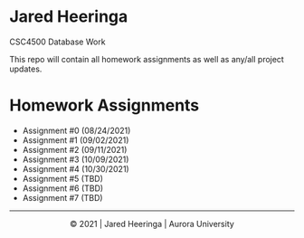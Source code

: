 # Jared Heeringa

CSC4500 Database Work

This repo will contain all homework assignments as well as any/all project updates.


# Homework Assignments
- Assignment #0 (08/24/2021)
- Assignment #1 (09/02/2021)
- Assignment #2 (09/11/2021)
- Assignment #3 (10/09/2021)
- Assignment #4 (10/30/2021)
- Assignment #5 (TBD)
- Assignment #6 (TBD)
- Assignment #7 (TBD)


<!-- Copy Banner -->
---
<p align="center">
&copy 2021 | Jared Heeringa | Aurora University
</p>